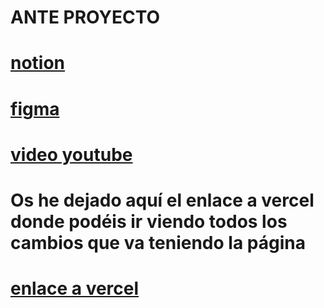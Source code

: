 # ANTE PROYECTO

# [notion](https://iridescent-vein-407.notion.site/PROYECTO-AEROGTRAVEL-6b745a2494d648989c9faa86f8cf97e1?pvs=4)

# [figma](https://www.figma.com/design/FrdyTRV7A6neyin60VcfCA/AerogTravel?node-id=1669%3A162202&t=6qxkWYWz86wbY8E8-1)

# [video youtube](https://youtu.be/XVbUrjSLl8o)

# Os he dejado aquí el enlace a vercel donde podéis ir viendo todos los cambios que va teniendo la página

# [enlace a vercel](https://aerogtravel-desktop.vercel.app/)
